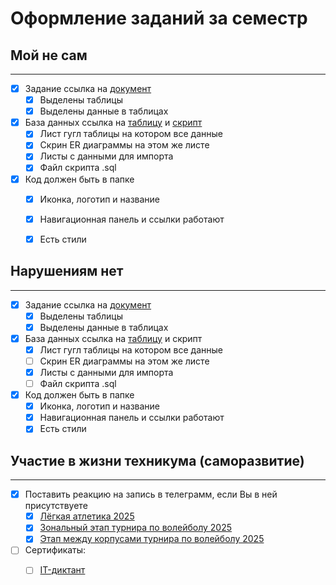 # Оформление заданий за семестр

## Мой не сам
____
- [X] Задание ссылка на [документ](https://docs.google.com/document/d/18iaOWb5SNIga1Vkr5k76rk98B5wizMykSM62yJyfPK8/edit?usp=sharing)
    - [X] Выделены таблицы
    - [X] Выделены данные в таблицах
- [X] База данных ссылка на [таблицу](https://docs.google.com/spreadsheets/d/1KlOhpdLgKPXG958xkErB1nSHiMEBg1pyu7Ok1LmAAVw/edit?usp=sharing) и [скрипт](https://drive.google.com/file/d/1ixHlFSIerlScJVG6YGuk2aMggn3kLtEu/view?usp=sharing)
    - [X] Лист гугл таблицы на котором все данные
    - [X] Скрин ER диаграммы на этом же листе
    - [X] Листы с данными для импорта
    - [X] Файл скрипта .sql
- [X] Код должен быть в папке
    - [X] Иконка, логотип и название
    - [X] Навигационная панель и ссылки работают
    - [X] Есть стили

    
## Нарушениям нет
____
- [X] Задание ссылка на [документ](https://docs.google.com/document/d/1UkbRrwteRXstQpRlTIiFRyGz3oMk5dBb/edit?usp=sharing&ouid=109271702560375882166&rtpof=true&sd=true)
    - [X] Выделены таблицы
    - [X] Выделены данные в таблицах
- [X] База данных ссылка на [таблицу](https://docs.google.com/spreadsheets/d/11bC6lH95Zd3dzG6WXawiKK56130SDOG5NzhApmTsCQI/edit?usp=sharing) и скрипт
    - [X] Лист гугл таблицы на котором все данные
    - [ ] Скрин ER диаграммы на этом же листе
    - [X] Листы с данными для импорта
    - [ ] Файл скрипта .sql
- [X] Код должен быть в папке
    - [X] Иконка, логотип и название
    - [X] Навигационная панель и ссылки работают
    - [X] Есть стили

## Участие в жизни техникума (саморазвитие)
____
- [X] Поставить реакцию на запись в телеграмм, если Вы в ней присутствуете 
    - [X] [Лёгкая атлетика 2025](https://t.me/luberteh/6749)
    - [X] [Зональный этап турнира по волейболу 2025](https://t.me/luberteh/6231)
    - [X] [Этап между корпусами турнира по волейболу 2025](https://t.me/luberteh/5858)
- [ ] Сертификаты:
    - [ ] [IT-диктант](https://drive.google.com/file/d/1KyHjyAMbUvDUZK7XxMgP_DH_H85CLjlj/view?usp=sharing)
         <br><mg src="https://github.com/user-attachments/assets/22de82ab-d888-4619-a894-e55b0f8fc4fc" alt="Практическая 2" height="100" />

